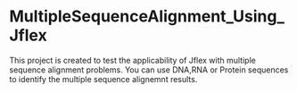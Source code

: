 # MultipleSequenceAlignment_Using_Jflex
This project is created to test the applicability of Jflex with multiple sequence alignment problems.
You can use DNA,RNA or Protein sequences to identify the multiple sequence alignemnt results.
